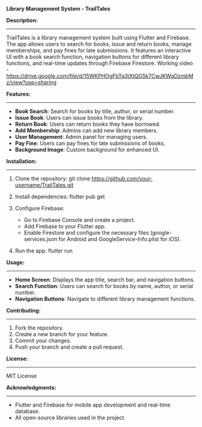 **Library Management System - TrailTales**

**Description:**
____________________________________
TrailTales is a library management system built using Flutter and Firebase. The app allows users to search for books, issue and return books, manage memberships, and pay fines for late submissions. It features an interactive UI with a book search function, navigation buttons for different library functions, and real-time updates through Firebase Firestore.
Working video - https://drive.google.com/file/d/15WKPHOgFbTq3jXtQG5k7CwJKWqDzmbMz/view?usp=sharing

**Features:**
____________________________________
- **Book Search**: Search for books by title, author, or serial number.
- **Issue Book**: Users can issue books from the library.
- **Return Book**: Users can return books they have borrowed.
- **Add Membership**: Admins can add new library members.
- **User Management**: Admin panel for managing users.
- **Pay Fine**: Users can pay fines for late submissions of books.
- **Background Image**: Custom background for enhanced UI.

**Installation:**
____________________________________

1. Clone the repository:
   git clone https://github.com/your-username/TrailTales.git

2. Install dependencies:
   flutter pub get

3. Configure Firebase:
   - Go to Firebase Console and create a project.
   - Add Firebase to your Flutter app.
   - Enable Firestore and configure the necessary files (google-services.json for Android and GoogleService-Info.plist for iOS).

4. Run the app:
   flutter run

**Usage:**
____________________________________
- **Home Screen**: Displays the app title, search bar, and navigation buttons.
- **Search Function**: Users can search for books by name, author, or serial number.
- **Navigation Buttons**: Navigate to different library management functions.

**Contributing:**
____________________________________
1. Fork the repository.
2. Create a new branch for your feature.
3. Commit your changes.
4. Push your branch and create a pull request.

**License:**
____________________________________
MIT License

**Acknowledgments:**
____________________________________
- Flutter and Firebase for mobile app development and real-time database.
- All open-source libraries used in the project.
